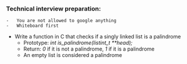 ### Technical interview preparation:
	-	You are not allowed to google anything
	-	Whiteboard first

-	Write a function in C that checks if a singly linked list is a palindrome
	-	Prototype: _int is_palindrome(listint_t **head);_
	-	Return: _0_ if it is not a palindrome, _1_ if it is a palindrome
	-	An empty list is considered a palindrome
